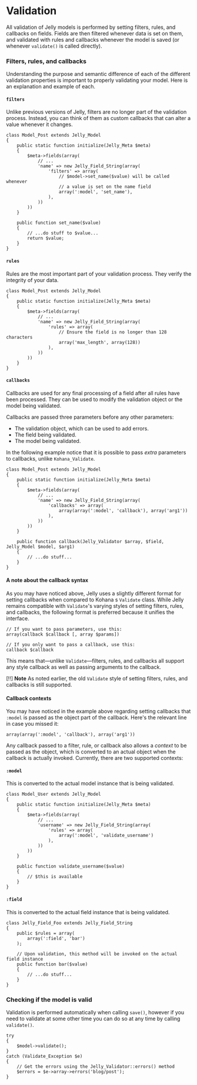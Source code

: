 # Validation

All validation of Jelly models is performed by setting filters, rules, and callbacks on fields. Fields are then filtered whenever data is set on them, and validated with rules and callbacks whenever the model is saved (or whenever `validate()` is called directly).

### Filters, rules, and callbacks

Understanding the purpose and semantic difference of each of the different validation properties is important to properly validating your model. Here is an explanation and example of each.

#### `filters`

Unlike previous versions of Jelly, filters are no longer part of the validation process. Instead, you can think of them as custom callbacks that can alter a value whenever it changes. 

	class Model_Post extends Jelly_Model
	{
		public static function initialize(Jelly_Meta $meta)
		{
			$meta->fields(array(
				// ...
				'name' => new Jelly_Field_String(array(
					'filters' => array(
						// $model->set_name($value) will be called whenever 
						// a value is set on the name field
						array(':model', 'set_name'),
					),
				))
			))
		}
		
		public function set_name($value)
		{
			// ...do stuff to $value...
			return $value;
		}
	}
	
#### `rules`

Rules are the most important part of your validation process. They verify the integrity of your data. 

	class Model_Post extends Jelly_Model
	{
		public static function initialize(Jelly_Meta $meta)
		{
			$meta->fields(array(
				// ...
				'name' => new Jelly_Field_String(array(
					'rules' => array(
						// Ensure the field is no longer than 128 characters
						array('max_length', array(128))
					),
				))
			))
		}
	}
	
#### `callbacks`

Callbacks are used for any final processing of a field after all rules have been processed. They can be used to modify the validation object or the model being validated.

Callbacks are passed three parameters before any other parameters:

 * The validation object, which can be used to add errors.
 * The field being validated.
 * The model being validated.

In the following example notice that it is possible to pass *extra* parameters to callbacks, unlike `Kohana_Validate`.

	class Model_Post extends Jelly_Model
	{
		public static function initialize(Jelly_Meta $meta)
		{
			$meta->fields(array(
				// ...
				'name' => new Jelly_Field_String(array(
					'callbacks' => array(
						array(array(':model', 'callback'), array('arg1'))
					),
				))
			))
		}
		
		public function callback(Jelly_Validator $array, $field, Jelly_Model $model, $arg1)
		{
			// ...do stuff...
		}
	}

#### A note about the callback syntax

As you may have noticed above, Jelly uses a slightly different format for setting callbacks when compared to Kohana
s `Validate` class. While Jelly remains compatible with `Validate`'s varying styles of setting filters, rules, and callbacks, the following format is preferred because it unifies the interface.

	// If you want to pass parameters, use this:
	array(callback $callback [, array $params])
	
	// If you only want to pass a callback, use this:
	callback $callback

This means that—unlike `Validate`—filters, rules, and callbacks all support any style callback as well as passing arguments to the callback.

[!!] **Note** As noted earlier, the old `Validate` style of setting filters, rules, and callbacks is still supported.

#### Callback contexts

You may have noticed in the example above regarding setting callbacks that `:model` is passed as the object part of the callback. Here's the relevant line in case you missed it:

	array(array(':model', 'callback'), array('arg1'))
	
Any callback passed to a filter, rule, or callback also allows a *context* to be passed as the object, which is converted to an actual object when the callback is actually invoked. Currently, there are two supported contexts:

#### `:model`

This is converted to the actual model instance that is being validated.

	class Model_User extends Jelly_Model
	{
		public static function initialize(Jelly_Meta $meta)
		{
			$meta->fields(array(
				// ...
				'username' => new Jelly_Field_String(array(
					'rules' => array(
						array(':model', 'validate_username')
					),
				))
			))
		}
	
		public function validate_username($value)
		{
			// $this is available
		}
	}

#### `:field`

This is converted to the actual field instance that is being validated. 

	class Jelly_Field_Foo extends Jelly_Field_String
	{
		public $rules = array(
			array(':field', 'bar')
		);
		
		// Upon validation, this method will be invoked on the actual field instance
		public function bar($value)
		{
			// ...do stuff...
		}
	}

### Checking if the model is valid

Validation is performed automatically when calling `save()`, however if you need to validate at some other time you can do so at any time by calling `validate()`.

	try
	{
		$model->validate();
	} 
	catch (Validate_Exception $e)
	{
		// Get the errors using the Jelly_Validator::errors() method
	    $errors = $e->array->errors('blog/post');
	}